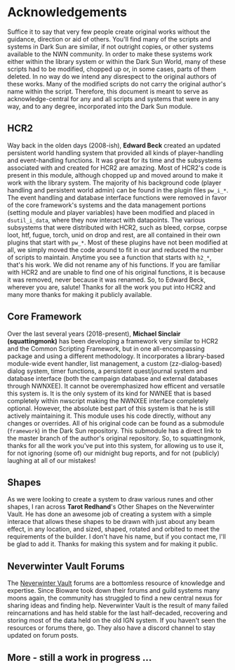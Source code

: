 # Acknowledgements

Suffice it to say that very few people create original works without the guidance, direction or aid of others.  You'll find many of the scripts and systems in Dark Sun are similar, if not outright copies, or other systems available to the NWN community.  In order to make these systems work either within the library system or within the Dark Sun World, many of these scripts had to be modified, chopped up or, in some cases, parts of them deleted.  In no way do we intend any disrespect to the original authors of these works.  Many of the modified scripts do not carry the original author's name within the script.  Therefore, this document is meant to serve as acknowledge-central for any and all scripts and systems that were in any way, and to any degree, incorporated into the Dark Sun module.

## HCR2

Way back in the olden days (2008-ish), **Edward Beck** created an updated persistent world handling system that provided all kinds of player-handling and event-handling functions.  It was great for its time and the subsystems associated with and created for HCR2 are amazing.  Most of HCR2's code is present in this module, although chopped up and moved around to make it work with the library system.  The majority of his background code (player handling and persistent world admin) can be found in the plugin files `pw_i_*`.  The event handling and database interface functions were removed in favor of the core framework's systems and the data management portions (setting module and player variables) have been modified and placed in `dsutil_i_data`, where they now interact with datapoints.  The various subsystems that were distributed with HCR2, such as bleed, corpse, corpse loot, htf, fugue, torch, unid on drop and rest, are all contained in their own plugins that start with `pw_*`.  Most of these plugins have not been modified at all, we simply moved the code around to fit in our and reduced the number of scripts to maintain.  Anytime you see a function that starts with `h2_*`, that's his work.  We did not rename any of his functions.  If you are familiar with HCR2 and are unable to find one of his original functions, it is because it was removed, never because it was renamed.  So, to Edward Beck, wherever you are, salute!  Thanks for all the work you put into HCR2 and many more thanks for making it publicly available.

## Core Framework

Over the last several years (2018-present), **Michael Sinclair (squattingmonk)** has been developing a framework very similar to HCR2 and the Common Scripting Framework, but in one all-encompassing package and using a different methodology.  It incorporates a library-based module-wide event handler, list management, a custom (zz-dialog-based) dialog system, timer functions, a persistent quest/journal system and database interface (both the campaign database and external databases through NWNXEE).  It cannot be overemphasized how efficent and versatile this system is.  It is the only system of its kind for NWNEE that is based completely within nwscript making the NWNXEE interface completely optional.  However, the absolute best part of this system is that he is still actively maintaining it.  This module uses his code directly, without any changes or overrides. All of his original code can be found as a submodule (`framework`) in the Dark Sun repository.  This submodule has a direct link to the master branch of the author's original repository.  So, to squattingmonk, thanks for all the work you've put into this system, for allowing us to use it, for not ignoring (some of) our midnight bug reports, and for not (publicly) laughing at all of our mistakes!

## Shapes

As we were looking to create a system to draw various runes and other shapes, I ran across **Tarot Redhand**'s Other Shapes on the Neverwinter Vault.  He has done an awesome job of creating a system with a simple interace that allows these shapes to be drawn with just about any beam effect, in any location, and sized, shaped, rotated and orbited to meet the requirements of the builder.  I don't have his name, but if you contact me, I'll be glad to add it.  Thanks for making this system and for making it public.

## Neverwinter Vault Forums

The [Neverwinter Vault](neverwintervault.org) forums are a bottomless resource of knowledge and expertise.  Since Bioware took down their forums and guild systems many moons again, the community has struggled to find a new central nexus for sharing ideas and finding help.  Neverwinter Vault is the result of many failed reincarnations and has held stable for the last half-decaded, recovering and storing most of the data held on the old IGN system.  If you haven't seen the resources or forums there, go.  They also have a discord channel to stay updated on forum posts.

## More - still a work in progress ...

